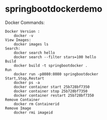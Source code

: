 # springbootdockerdemo

Docker Commands:

	Docker Version :
		docker -v
	View Images:
		docker images ls
	Search:
		docker search hello
		docker search --filter stars=100 hello
	Build
		docker build -t springbootdocker .
	Run
		docker run -p8080:8080 springbootdocker
	Start,Stop,Restart
		docker ps -a
		docker container start 25b728bf7350
		docker container stop 25b728bf7350
		docker container restart 25b728bf7350
	Remove Container
		docker rm Containerid
	Remove Image
		docker rmi imageid
	